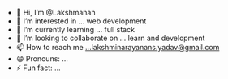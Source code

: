 - 👋 Hi, I’m @Lakshmanan
- 👀 I’m interested in ... web development 
- 🌱 I’m currently learning ... full stack 
- 💞️ I’m looking to collaborate on ... learn and development 
- 📫 How to reach me ...lakshminarayanans.yadav@gmail.com
- 😄 Pronouns: ...
- ⚡ Fun fact: ...

<!---
Lakshmanun/Lakshmanun is a ✨ special ✨ repository because its `README.md` (this file) appears on your GitHub profile.
You can click the Preview link to take a look at your changes.
--->

